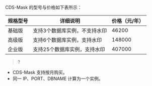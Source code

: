 CDS-Mask 的型号与价格如下表所示：

| 规格型号 | 详细说明            | 价格（元/年） |
| ---- | --------------- | --------- |
| 基础版  | 支持3个数据库实例，不支持水印 | 46200     |
| 高级版  | 支持6个数据库实例，支持水印  | 148000    |
| 企业版  | 支持25个数据库实例，支持水印 | 407000    |

>?
- CDS-Mask 支持按月购买。
- 同一 IP、PORT、DBNAME 计算为一个实例。
